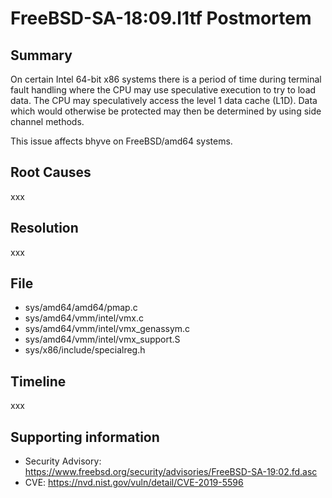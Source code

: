# FreeBSD-SA-18:09.l1tf Postmortem

## Summary

On certain Intel 64-bit x86 systems there is a period of time during terminal fault handling where the CPU may use speculative execution to try to load data.  The CPU may speculatively access the level 1 data cache (L1D).  Data which would otherwise be protected may then be determined by using side channel methods.

This issue affects bhyve on FreeBSD/amd64 systems.

## Root Causes

xxx

## Resolution

xxx

## File

* sys/amd64/amd64/pmap.c
* sys/amd64/vmm/intel/vmx.c
* sys/amd64/vmm/intel/vmx_genassym.c
* sys/amd64/vmm/intel/vmx_support.S
* sys/x86/include/specialreg.h

## Timeline

xxx

## Supporting information

* Security Advisory: https://www.freebsd.org/security/advisories/FreeBSD-SA-19:02.fd.asc
* CVE: https://nvd.nist.gov/vuln/detail/CVE-2019-5596
